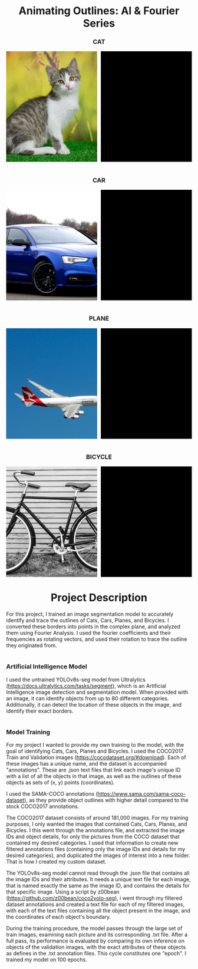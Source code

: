 <h1 align="center"><b>Animating Outlines: AI & Fourier Series</b></h1>

<h3 align="center"><b>CAT</b></h3>
<div style="display: flex; flex-wrap: wrap; justify-content: space-between;">
  <img src="https://raw.githubusercontent.com/NikolaosProjects/AI-Object-Outline-and-Animation/main/All%20Project%20Files/Results/1.%20Cat/Cat%20Image.png" alt="Cat Image" width="49%" height="300px" style="object-fit: cover;">
  <img src="https://raw.githubusercontent.com/NikolaosProjects/AI-Object-Outline-and-Animation/main/All%20Project%20Files/Results/1.%20Cat/Cat%20Outline%20Animation.gif" alt="Cat Animation Gif" width="49%" height="300px" style="object-fit: cover;">
</div>

<h1 align="center"></h1>

<h3 align="center"><b>CAR</b></h3>
<div style="display: flex; flex-wrap: wrap; justify-content: space-between;">
  <img src="https://raw.githubusercontent.com/NikolaosProjects/AI-Object-Outline-and-Animation/main/All%20Project%20Files/Results/2.%20Car/Car%20Image.png" alt="Car Image" width="49%" height="300px" style="object-fit: cover;">
  <img src="https://raw.githubusercontent.com/NikolaosProjects/AI-Object-Outline-and-Animation/main/All%20Project%20Files/Results/2.%20Car/Car%20Outline%20Animation.gif" alt="Car Animation Gif" width="49%" height="300px" style="object-fit: cover;">
</div>

<h1 align="center"></h1>

<h3 align="center"><b>PLANE</b></h3>
<div style="display: flex; flex-wrap: wrap; justify-content: space-between;">
  <img src="https://raw.githubusercontent.com/NikolaosProjects/AI-Object-Outline-and-Animation/main/All%20Project%20Files/Results/3.%20Plane/Plane%20Image.png" alt="Plane Image" width="49%" height="300px" style="object-fit: cover;">
  <img src="https://raw.githubusercontent.com/NikolaosProjects/AI-Object-Outline-and-Animation/main/All%20Project%20Files/Results/3.%20Plane/Plane%20Outline%20Animation.gif" alt="Plane Animation Gif" width="49%" height="300px" style="object-fit: cover;">
</div>

<h1 align="center"></h1>

<h3 align="center"><b>BICYCLE</b></h3>
<div style="display: flex; flex-wrap: wrap; justify-content: space-between;">
  <img src="https://raw.githubusercontent.com/NikolaosProjects/AI-Object-Outline-and-Animation/main/All%20Project%20Files/Results/4.%20Bicycle/Bicycle%20Image.png" alt="Bicycle Image" width="49%" height="300px" style="object-fit: cover;">
  <img src="https://raw.githubusercontent.com/NikolaosProjects/AI-Object-Outline-and-Animation/main/All%20Project%20Files/Results/4.%20Bicycle/Bicycle%20Outline%20Animation.gif" alt="Bicycle Animation Gif" width="49%" height="300px" style="object-fit: cover;">
</div>

<h1 align="center"></h1>

<h1 align="center"><b>Project Description</b></h1>

For this project, I trained an image segmentation model to accurately identify and trace the outlines of Cats, Cars, Planes, and Bicycles. I converted these borders into points in the complex plane, and analyzed them using Fourier Analysis. I used the fourier coefficients and their frequencies as rotating vectors, and used their rotation to trace the outline they originated from.

<h1 align="center"></h1>

<h3 align="left"><b>Artificial Intelligence Model</b></h3>

I used the untrained YOLOv8s-seg model from Ultralytics (https://docs.ultralytics.com/tasks/segment), which is an Artificial Intelligence image detection and segmentation model. When provided with an image, it can identify objects from up to 80 different categories. Additionally, it can detect the location of these objects in the image, and identify their exact borders.

<h1 align="center"></h1>

<h3 align="left"><b>Model Training</b></h3>

For my project I wanted to provide my own training to the model, with the goal of identifying Cats, Cars, Planes and Bicycles. I used the COCO2017 Train and Validation images (https://cocodataset.org/#download). Each of these images has a unique name, and the dataset is accompanied "annotations". These are .json text files that link each image's unique ID with a list of all the objects in that image, as well as the outlines of these objects as sets of (x, y) points (coordinates).

I used the SAMA-COCO annotations (https://www.sama.com/sama-coco-dataset), as they provide object outlines with higher detail compared to the stock COCO2017 annotations.

The COCO2017 dataset consists of around 181,000 images. For my training purposes, I only wanted the images that contained Cats, Cars, Planes, and Bicycles. I this went through the annotations file, and extracted the image IDs and object details, for only the pictures from the COCO dataset that contained my desired categories. I used that information to create new filtered annotations files (containing only the image IDs and details for my desired categories), and duplicated the images of interest into a new folder. That is how I created my custom dataset. 

The YOLOv8s-seg model cannot read through the .json file that contains all the image IDs and their attributes. It needs a unique text file for each image, that is named exactly the same as the image ID, and contains the details for that specific image. Using a script by z00bean (https://github.com/z00bean/coco2yolo-seg), i went through my filtered dataset annotations and created a text file for each of my filtered images, with each of the text files containing all the object present in the image, and the coordinates of each object's boundary.

During the training procedure, the model passes through the large set of train images, examining each picture and its corresponding .txt file. After a full pass, its performance is evaluated by comparing its own inference on objects of the validation images, with the exact attributes of these objects as defines in the .txt annotation files. This cycle constitutes one "epoch". I trained my model on 100 epochs.


